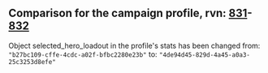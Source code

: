 ## Comparison for the campaign profile, rvn: [831](https://github.com/PRO100KatYT/FortniteProfileRevisions/tree/main/profiles/campaign/831%20campaign.json)-[832](https://github.com/PRO100KatYT/FortniteProfileRevisions/tree/main/profiles/campaign/832%20campaign.json)

Object selected_hero_loadout in the profile's stats has been changed from: `"b27bc109-cffe-4cdc-a02f-bfbc2280e23b"` to: `"4de94d45-829d-4a45-a0a3-25c3253d8efe"`
<br><br>
